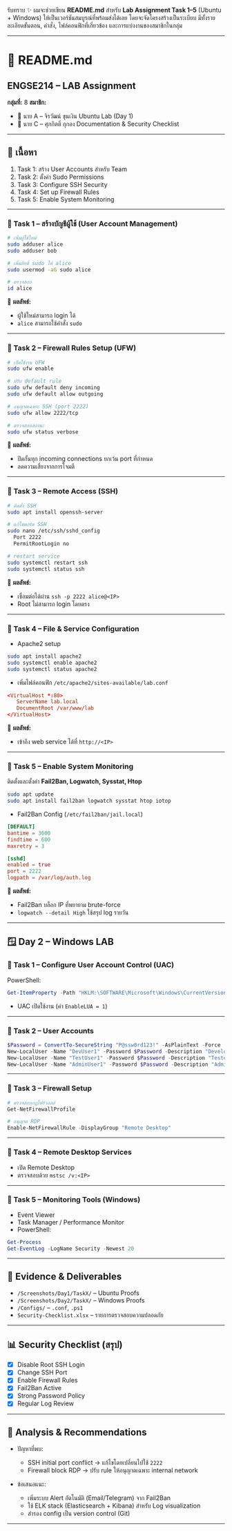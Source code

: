 รับทราบ ✨ ผมจะช่วยเขียน **README.md** สำหรับ **Lab Assignment Task 1–5** (Ubuntu + Windows) ให้เป็นเวอร์ชันสมบูรณ์ที่พร้อมส่งได้เลย โดยจะจัดโครงสร้างเป็นระเบียบ มีทั้งรายละเอียดขั้นตอน, คำสั่ง, ไฟล์คอนฟิกที่เกี่ยวข้อง และการแบ่งงานของสมาชิกในกลุ่ม

---

# 📘 README.md

## ENGSE214 – LAB Assignment

**กลุ่มที่:** 8
**สมาชิก:**

* 👤 นาย A – จิรวัฒน์ ขุนเงิน Ubuntu Lab (Day 1)
* 👤 นาย C – ศุภกิตติ์ กุกอง Documentation & Security Checklist

---

## 📑 เนื้อหา

1. Task 1: สร้าง User Accounts สำหรับ Team
2. Task 2: ตั้งค่า Sudo Permissions
3. Task 3: Configure SSH Security
4. Task 4: Set up Firewall Rules
5. Task 5: Enable System Monitoring

---

### 🔹 Task 1 – สร้างบัญชีผู้ใช้ (User Account Management)

```bash
# เพิ่มผู้ใช้ใหม่
sudo adduser alice
sudo adduser bob

# เพิ่มสิทธิ์ sudo ให้ alice
sudo usermod -aG sudo alice

# ตรวจสอบ
id alice
```

📌 **ผลลัพธ์:**

* ผู้ใช้ใหม่สามารถ login ได้
* `alice` สามารถใช้คำสั่ง `sudo`

---

### 🔹 Task 2 – Firewall Rules Setup (UFW)

```bash
# เปิดใช้งาน UFW
sudo ufw enable

# ปรับ default rule
sudo ufw default deny incoming
sudo ufw default allow outgoing

# อนุญาตเฉพาะ SSH (port 2222)
sudo ufw allow 2222/tcp

# ตรวจสอบสถานะ
sudo ufw status verbose
```

📌 **ผลลัพธ์:**

* ปิดกั้นทุก incoming connections ยกเว้น port ที่กำหนด
* ลดความเสี่ยงจากการโจมตี

---

### 🔹 Task 3 – Remote Access (SSH)

```bash
# ติดตั้ง SSH
sudo apt install openssh-server

# แก้ไขพอร์ต SSH
sudo nano /etc/ssh/sshd_config
  Port 2222
  PermitRootLogin no

# restart service
sudo systemctl restart ssh
sudo systemctl status ssh
```

📌 **ผลลัพธ์:**

* เชื่อมต่อได้ผ่าน `ssh -p 2222 alice@<IP>`
* Root ไม่สามารถ login โดยตรง

---

### 🔹 Task 4 – File & Service Configuration

* Apache2 setup

```bash
sudo apt install apache2
sudo systemctl enable apache2
sudo systemctl status apache2
```

* เพิ่มไฟล์คอนฟิก `/etc/apache2/sites-available/lab.conf`

```conf
<VirtualHost *:80>
   ServerName lab.local
   DocumentRoot /var/www/lab
</VirtualHost>
```

📌 **ผลลัพธ์:**

* เข้าถึง web service ได้ที่ `http://<IP>`

---

### 🔹 Task 5 – Enable System Monitoring

ติดตั้งและตั้งค่า **Fail2Ban, Logwatch, Sysstat, Htop**

```bash
sudo apt update
sudo apt install fail2ban logwatch sysstat htop iotop
```

* Fail2Ban Config (`/etc/fail2ban/jail.local`)

```conf
[DEFAULT]
bantime = 3600
findtime = 600
maxretry = 3

[sshd]
enabled = true
port = 2222
logpath = /var/log/auth.log
```

📌 **ผลลัพธ์:**

* Fail2Ban บล็อก IP ที่พยายาม brute-force
* `logwatch --detail High` ใช้สรุป log รายวัน

---

## 🪟 Day 2 – Windows LAB

### 🔹 Task 1 – Configure User Account Control (UAC)

PowerShell:

```powershell
Get-ItemProperty -Path "HKLM:\SOFTWARE\Microsoft\Windows\CurrentVersion\Policies\System" | Select EnableLUA, ConsentPromptBehaviorAdmin
```

* UAC เปิดใช้งาน (ค่า `EnableLUA = 1`)

---

### 🔹 Task 2 – User Accounts

```powershell
$Password = ConvertTo-SecureString "P@ssw0rd123!" -AsPlainText -Force
New-LocalUser -Name "DevUser1" -Password $Password -Description "Developer"
New-LocalUser -Name "TestUser1" -Password $Password -Description "Tester"
New-LocalUser -Name "AdminUser1" -Password $Password -Description "Admin"
```

---

### 🔹 Task 3 – Firewall Setup

```powershell
# ตรวจสอบกฎไฟร์วอลล์
Get-NetFirewallProfile

# อนุญาต RDP
Enable-NetFirewallRule -DisplayGroup "Remote Desktop"
```

---

### 🔹 Task 4 – Remote Desktop Services

* เปิด Remote Desktop
* ตรวจสอบด้วย `mstsc /v:<IP>`

---

### 🔹 Task 5 – Monitoring Tools (Windows)

* Event Viewer
* Task Manager / Performance Monitor
* PowerShell:

```powershell
Get-Process
Get-EventLog -LogName Security -Newest 20
```

---

## 📂 Evidence & Deliverables

* `/Screenshots/Day1/TaskX/` – Ubuntu Proofs
* `/Screenshots/Day2/TaskX/` – Windows Proofs
* `/Configs/` – `.conf`, `.ps1`
* `Security-Checklist.xlsx` – รายการตรวจสอบความปลอดภัย

---

## 📊 Security Checklist (สรุป)

* [x] Disable Root SSH Login
* [x] Change SSH Port
* [x] Enable Firewall Rules
* [x] Fail2Ban Active
* [x] Strong Password Policy
* [x] Regular Log Review

---

## 📝 Analysis & Recommendations

* ปัญหาที่พบ:

  * SSH initial port conflict → แก้ไขโดยเปลี่ยนไปใช้ `2222`
  * Firewall block RDP → ปรับ rule ให้อนุญาตเฉพาะ internal network

* ข้อเสนอแนะ:

  * เพิ่มระบบ Alert อัตโนมัติ (Email/Telegram) จาก Fail2Ban
  * ใช้ ELK stack (Elasticsearch + Kibana) สำหรับ Log visualization
  * สำรอง config เป็น version control (Git)

---